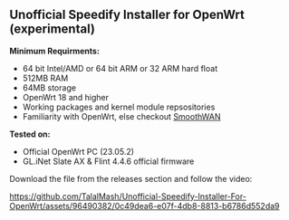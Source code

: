 ## Unofficial Speedify Installer for OpenWrt (experimental)
**Minimum Requirments:**

- 64 bit Intel/AMD or 64 bit ARM or 32 ARM hard float
- 512MB RAM
- 64MB storage
- OpenWrt 18 and higher
- Working packages and kernel module repsositories
- Familiarity with OpenWrt, else checkout [SmoothWAN](https://smoothwan.com)

**Tested on:**

- Official OpenWrt PC (23.05.2)
- GL.iNet Slate AX & Flint 4.4.6 official firmware


Download the file from the releases section and follow the video:


https://github.com/TalalMash/Unofficial-Speedify-Installer-For-OpenWrt/assets/96490382/0c49dea6-e07f-4db8-8813-b6786d552da9

